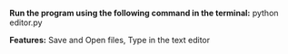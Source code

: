 **Run the program using the following command in the terminal:**
python editor.py

**Features:**
Save and Open files, Type in the text editor
